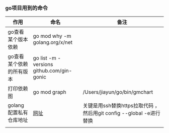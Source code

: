 ### go项目用到的命令

| 作用             | 命名                                                               | 备注                                                |
|----------------|------------------------------------------------------------------|---------------------------------------------------|
| go查看某个版本依赖     | go mod why -m golang.org/x/net                                   |                                                   |
| go查看某个依赖的所有版本  | go list -m -versions github.com/gin-gonic                        |                                                   |
| 打印依赖图          | go mod graph                                                     | /Users/jiayun/go/bin/gmchart                      |    |
| golang配置私有仓库地址 | [网址](https://blog.csdn.net/senlin1202/article/details/127126946) | 关键是用ssh替换https拉取代码 ，然后用git config --global -e进行替换 |
|                |                                                                  |                                                   |
